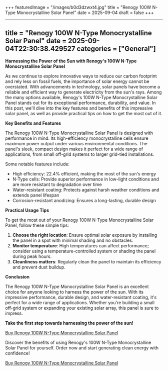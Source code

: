 +++
featuredImage = "/images/b0d3dzwxt4.jpg"
title = "Renogy 100W N-Type Monocrystalline Solar Panel"
date = 2025-09-04
draft = false
+++

---
title = "Renogy 100W N-Type Monocrystalline Solar Panel"
date = 2025-09-04T22:30:38.429527
categories = ["General"]
---
**Harnessing the Power of the Sun with Renogy's 100W N-Type Monocrystalline Solar Panel**

As we continue to explore innovative ways to reduce our carbon footprint and rely less on fossil fuels, the importance of solar energy cannot be overstated. With advancements in technology, solar panels have become a reliable and efficient way to generate electricity from the sun's rays. Among the many options available, Renogy's 100W N-Type Monocrystalline Solar Panel stands out for its exceptional performance, durability, and value. In this post, we'll dive into the key features and benefits of this impressive solar panel, as well as provide practical tips on how to get the most out of it.

**Key Benefits and Features**

The Renogy 100W N-Type Monocrystalline Solar Panel is designed with performance in mind. Its high-efficiency monocrystalline cells ensure maximum power output under various environmental conditions. The panel's sleek, compact design makes it perfect for a wide range of applications, from small off-grid systems to larger grid-tied installations.

Some notable features include:

* High efficiency: 22.4% efficient, making the most of the sun's energy
* N-Type cells: Provide superior performance in low-light conditions and are more resistant to degradation over time
* Water-resistant coating: Protects against harsh weather conditions and extends panel lifespan
* Corrosion-resistant anodizing: Ensures a long-lasting, durable design

**Practical Usage Tips**

To get the most out of your Renogy 100W N-Type Monocrystalline Solar Panel, follow these simple tips:

1. **Choose the right location**: Ensure optimal solar exposure by installing the panel in a spot with minimal shading and no obstacles.
2. **Monitor temperature**: High temperatures can affect performance; consider using a temperature-controlled system or shading the panel during peak hours.
3. **Cleanliness matters**: Regularly clean the panel to maintain its efficiency and prevent dust buildup.

**Conclusion**

The Renogy 100W N-Type Monocrystalline Solar Panel is an excellent choice for anyone looking to harness the power of the sun. With its impressive performance, durable design, and water-resistant coating, it's perfect for a wide range of applications. Whether you're building a small off-grid system or expanding your existing solar array, this panel is sure to impress.

**Take the first step towards harnessing the power of the sun!**

[Buy Renogy 100W N-Type Monocrystalline Solar Panel](https://www.amazon.com/dp/B0D3DZWXT4)

Discover the benefits of using Renogy's 100W N-Type Monocrystalline Solar Panel for yourself. Order now and start generating clean energy with confidence!

[Buy Renogy 100W N-Type Monocrystalline Solar Panel](https://www.amazon.com/dp/B0D3DZWXT4)
